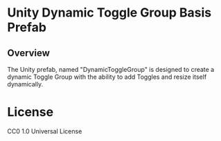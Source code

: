 # Unity Dynamic Toggle Group Basis Prefab

## Overview

The Unity prefab, named "DynamicToggleGroup" is designed to create a dynamic Toggle Group with the ability to add Toggles and resize itself dynamically. 

# License
CC0 1.0 Universal License
